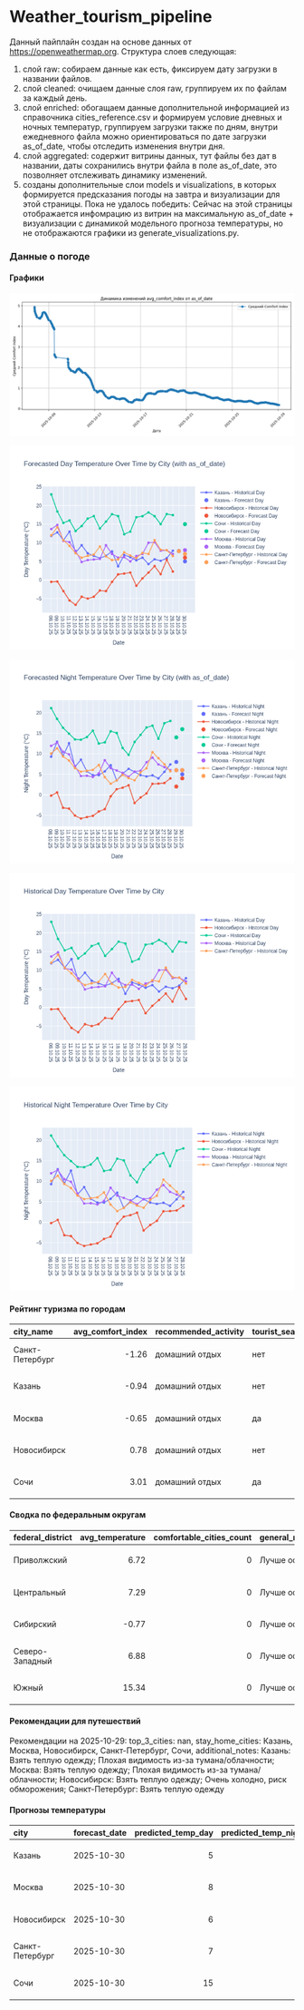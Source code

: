 # Weather_tourism_pipeline
Данный пайплайн создан на основе данных от https://openweathermap.org.
Структура слоев следующая:
  1) слой raw: 
  собираем данные как есть, фиксируем дату загрузки в названии файлов.
  2) слой cleaned:
  очищаем данные слоя raw, группируем их по файлам за каждый день.
  3) слой enriched:
  обогащаем данные дополнительной информацией из справочника cities_reference.csv и формируем условие дневных и ночных температур,
  группируем загрузки также по дням, внутри ежедневного файла можно ориентироваться по дате загрузки as_of_date, чтобы отследить изменения внутри дня.
  4) слой aggregated:
   содержит витрины данных, тут файлы без дат в названии, даты сохранились внутри файла в поле as_of_date, это позволняет отслеживать динамику изменений.
  6) созданы дополнительные слои models и visualizations, в которых формируется предсказания погоды на завтра и визуализации для этой страницы.
  Пока не удалось победить: Сейчас на этой страницы отображается инфомрацию из витрин на максимальную as_of_date + визуализации с динамикой модельного прогноза температуры, 
  но не отображаются графики из generate_visualizations.py.
<!-- WEATHER DATA START -->
### Данные о погоде

#### Графики
![Comfort Index Trend](data/visualizations/comfort_index_trend.png)

![Forecasted Day Temperature](data/visualizations/forecasted_day_temperature.png)

![Forecasted Night Temperature](data/visualizations/forecasted_night_temperature.png)

![Historical Day Temperature](data/visualizations/historical_day_temperature.png)

![Historical Night Temperature](data/visualizations/historical_night_temperature.png)

#### Рейтинг туризма по городам
| city_name       |   avg_comfort_index | recommended_activity   | tourist_season_match   | tourism_season   | tour_recommendation       | as_of_date          |
|:----------------|--------------------:|:-----------------------|:-----------------------|:-----------------|:--------------------------|:--------------------|
| Санкт-Петербург |               -1.26 | домашний отдых         | нет                    | Май-Сентябрь     | домашний отдых вне сезона | 2025-10-29 01:55:00 |
| Казань          |               -0.94 | домашний отдых         | нет                    | Май-Сентябрь     | домашний отдых вне сезона | 2025-10-29 01:55:00 |
| Москва          |               -0.65 | домашний отдых         | да                     | Круглогодично    | домашний отдых в сезон    | 2025-10-29 01:55:00 |
| Новосибирск     |                0.78 | домашний отдых         | нет                    | Июнь-Август      | домашний отдых вне сезона | 2025-10-29 01:55:00 |
| Сочи            |                3.01 | домашний отдых         | да                     | Май-Октябрь      | домашний отдых в сезон    | 2025-10-29 01:55:00 |

#### Сводка по федеральным округам
| federal_district   |   avg_temperature |   comfortable_cities_count | general_recommendation   | as_of_date          |
|:-------------------|------------------:|---------------------------:|:-------------------------|:--------------------|
| Приволжский        |              6.72 |                          0 | Лучше остаться дома      | 2025-10-29 01:55:00 |
| Центральный        |              7.29 |                          0 | Лучше остаться дома      | 2025-10-29 01:55:00 |
| Сибирский          |             -0.77 |                          0 | Лучше остаться дома      | 2025-10-29 01:55:00 |
| Северо-Западный    |              6.88 |                          0 | Лучше остаться дома      | 2025-10-29 01:55:00 |
| Южный              |             15.34 |                          0 | Лучше остаться дома      | 2025-10-29 01:55:00 |

#### Рекомендации для путешествий
Рекомендации на 2025-10-29: top_3_cities: nan, stay_home_cities: Казань, Москва, Новосибирск, Санкт-Петербург, Сочи, additional_notes: Казань: Взять теплую одежду; Плохая видимость из-за тумана/облачности; Москва: Взять теплую одежду; Плохая видимость из-за тумана/облачности; Новосибирск: Взять теплую одежду; Очень холодно, риск обморожения; Санкт-Петербург: Взять теплую одежду

#### Прогнозы температуры
| city            | forecast_date   |   predicted_temp_day |   predicted_temp_night | model_type       | as_of_date          |
|:----------------|:----------------|---------------------:|-----------------------:|:-----------------|:--------------------|
| Казань          | 2025-10-30      |                    5 |                      5 | LinearRegression | 2025-10-29 01:55:22 |
| Москва          | 2025-10-30      |                    8 |                      6 | LinearRegression | 2025-10-29 01:55:22 |
| Новосибирск     | 2025-10-30      |                    6 |                      4 | LinearRegression | 2025-10-29 01:55:22 |
| Санкт-Петербург | 2025-10-30      |                    7 |                      6 | LinearRegression | 2025-10-29 01:55:22 |
| Сочи            | 2025-10-30      |                   15 |                     16 | LinearRegression | 2025-10-29 01:55:22 |


<!-- WEATHER DATA END -->
